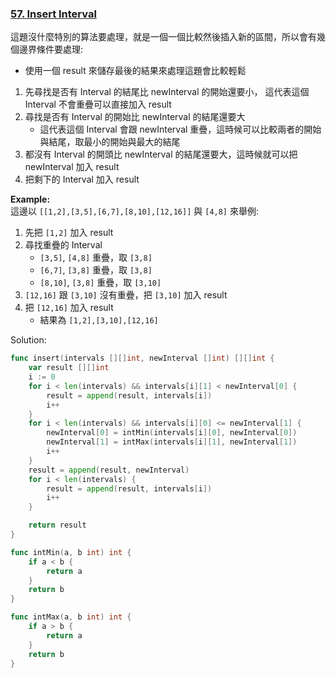 ### [57. Insert Interval]

這題沒什麼特別的算法要處理，就是一個一個比較然後插入新的區間，所以會有幾個邊界條件要處理:
-   使用一個 result 來儲存最後的結果來處理這題會比較輕鬆
1.  先尋找是否有 Interval 的結尾比 newInterval 的開始還要小，
這代表這個 Interval 不會重疊可以直接加入 result
2.  尋找是否有 Interval 的開始比 newInterval 的結尾還要大
    -   這代表這個 Interval 會跟 newInterval 重疊，這時候可以比較兩者的開始與結尾，取最小的開始與最大的結尾
3.  都沒有 Interval 的開頭比 newInterval 的結尾還要大，這時候就可以把 newInterval 加入 result
4.  把剩下的 Interval 加入 result

**Example:**  
這邊以 `[[1,2],[3,5],[6,7],[8,10],[12,16]]` 與 `[4,8]` 來舉例:
1.  先把 `[1,2]` 加入 result
2.  尋找重疊的 Interval
    -   `[3,5]`, `[4,8]` 重疊，取 `[3,8]`
    -   `[6,7]`, `[3,8]` 重疊，取 `[3,8]`
    -   `[8,10]`, `[3,8]` 重疊，取 `[3,10]`
3.  `[12,16]` 跟 `[3,10]` 沒有重疊，把 `[3,10]` 加入 result
4.  把 `[12,16]` 加入 result
    -   結果為 `[1,2],[3,10],[12,16]` 

Solution:
```go
func insert(intervals [][]int, newInterval []int) [][]int {
	var result [][]int
	i := 0
	for i < len(intervals) && intervals[i][1] < newInterval[0] {
		result = append(result, intervals[i])
		i++
	}
	for i < len(intervals) && intervals[i][0] <= newInterval[1] {
		newInterval[0] = intMin(intervals[i][0], newInterval[0])
		newInterval[1] = intMax(intervals[i][1], newInterval[1])
		i++
	}
	result = append(result, newInterval)
	for i < len(intervals) {
		result = append(result, intervals[i])
		i++
	}

	return result
}

func intMin(a, b int) int {
	if a < b {
		return a
	}
	return b
}

func intMax(a, b int) int {
	if a > b {
		return a
	}
	return b
}
```

[57. Insert Interval]: https://leetcode.com/problems/insert-interval/